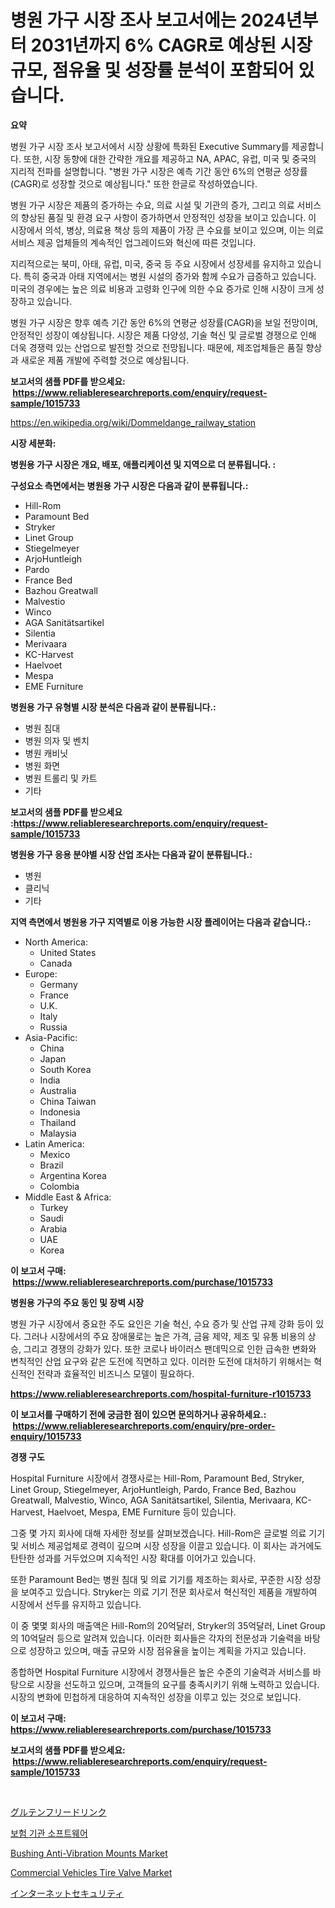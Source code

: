 <p><h1>병원 가구 시장 조사 보고서에는 2024년부터 2031년까지 6% CAGR로 예상된 시장 규모, 점유율 및 성장률 분석이 포함되어 있습니다.</h1></p><p><strong>요약</strong></p>
<p><p>병원 가구 시장 조사 보고서에서 시장 상황에 특화된 Executive Summary를 제공합니다. 또한, 시장 동향에 대한 간략한 개요를 제공하고 NA, APAC, 유럽, 미국 및 중국의 지리적 전파를 설명합니다. "병원 가구 시장은 예측 기간 동안 6%의 연평균 성장률(CAGR)로 성장할 것으로 예상됩니다." 또한 한글로 작성하였습니다.</p><p>병원 가구 시장은 제품의 증가하는 수요, 의료 시설 및 기관의 증가, 그리고 의료 서비스의 향상된 품질 및 환경 요구 사항이 증가하면서 안정적인 성장을 보이고 있습니다. 이 시장에서 의석, 병상, 의료용 책상 등의 제품이 가장 큰 수요를 보이고 있으며, 이는 의료 서비스 제공 업체들의 계속적인 업그레이드와 혁신에 따른 것입니다.</p><p>지리적으로는 북미, 아태, 유럽, 미국, 중국 등 주요 시장에서 성장세를 유지하고 있습니다. 특히 중국과 아태 지역에서는 병원 시설의 증가와 함께 수요가 급증하고 있습니다. 미국의 경우에는 높은 의료 비용과 고령화 인구에 의한 수요 증가로 인해 시장이 크게 성장하고 있습니다.</p><p>병원 가구 시장은 향후 예측 기간 동안 6%의 연평균 성장률(CAGR)을 보일 전망이며, 안정적인 성장이 예상됩니다. 시장은 제품 다양성, 기술 혁신 및 글로벌 경쟁으로 인해 더욱 경쟁력 있는 산업으로 발전할 것으로 전망됩니다. 때문에, 제조업체들은 품질 향상과 새로운 제품 개발에 주력할 것으로 예상됩니다.</p></p>
<p><strong>보고서의 샘플 PDF를 받으세요: &nbsp;<a href="https://www.reliableresearchreports.com/enquiry/request-sample/1015733">https://www.reliableresearchreports.com/enquiry/request-sample/1015733</a></strong></p>
<p><a href="https://en.wikipedia.org/wiki/Dommeldange_railway_station">https://en.wikipedia.org/wiki/Dommeldange_railway_station</a></p>
<p><strong>시장 세분화:</strong></p>
<p><strong> 병원용 가구 시장은 개요, 배포, 애플리케이션 및 지역으로 더 분류됩니다. :</strong></p>
<p><strong>구성요소 측면에서는 병원용 가구 시장은 다음과 같이 분류됩니다.:</strong></p>
<p><ul><li>Hill-Rom</li><li>Paramount Bed</li><li>Stryker</li><li>Linet Group</li><li>Stiegelmeyer</li><li>ArjoHuntleigh</li><li>Pardo</li><li>France Bed</li><li>Bazhou Greatwall</li><li>Malvestio</li><li>Winco</li><li>AGA Sanitätsartikel</li><li>Silentia</li><li>Merivaara</li><li>KC-Harvest</li><li>Haelvoet</li><li>Mespa</li><li>EME Furniture</li></ul></p>
<p><strong> 병원용 가구 유형별 시장 분석은 다음과 같이 분류됩니다.:</strong></p>
<p><ul><li>병원 침대</li><li>병원 의자 및 벤치</li><li>병원 캐비닛</li><li>병원 화면</li><li>병원 트롤리 및 카트</li><li>기타</li></ul></p>
<p><strong>보고서의 샘플 PDF를 받으세요 :<a href="https://www.reliableresearchreports.com/enquiry/request-sample/1015733">https://www.reliableresearchreports.com/enquiry/request-sample/1015733</a></strong></p>
<p><strong> 병원용 가구 응용 분야별 시장 산업 조사는 다음과 같이 분류됩니다.:</strong></p>
<p><ul><li>병원</li><li>클리닉</li><li>기타</li></ul></p>
<p><strong>지역 측면에서 병원용 가구 지역별로 이용 가능한 시장 플레이어는 다음과 같습니다.:</strong></p>
<p><ul>
    <li>
        North America:
        <ul>
            <li>United States</li>
            <li>Canada</li>
        </ul>
    </li>
    <li>
        Europe:
        <ul>
            <li>Germany</li>
            <li>France</li>
            <li>U.K.</li>
            <li>Italy</li>
            <li>Russia</li>
        </ul>
    </li>
    <li>
        Asia-Pacific:
        <ul>
            <li>China</li>
            <li>Japan</li>
            <li>South Korea</li>
            <li>India</li>
            <li>Australia</li>
            <li>China Taiwan</li>
            <li>Indonesia</li>
            <li>Thailand</li>
            <li>Malaysia</li>
        </ul>
    </li>
    <li>
        Latin America:
        <ul>
            <li>Mexico</li>
            <li>Brazil</li>
            <li>Argentina Korea</li>
            <li>Colombia</li>
        </ul>
    </li>
    <li>
        Middle East & Africa:
        <ul>
            <li>Turkey</li>
            <li>Saudi</li>
            <li>Arabia</li>
            <li>UAE</li>
            <li>Korea</li>
        </ul>
    </li>
    </ul></p>
<p><strong>이 보고서 구매: &nbsp;<a href="https://www.reliableresearchreports.com/purchase/1015733">https://www.reliableresearchreports.com/purchase/1015733</a></strong></p>
<p><strong>병원용 가구의 주요 동인 및 장벽 시장</strong></p>
<p><p>병원 가구 시장에서 중요한 주도 요인은 기술 혁신, 수요 증가 및 산업 규제 강화 등이 있다. 그러나 시장에서의 주요 장애물로는 높은 가격, 금융 제약, 제조 및 유통 비용의 상승, 그리고 경쟁의 강화가 있다. 또한 코로나 바이러스 팬데믹으로 인한 급속한 변화와 변칙적인 산업 요구와 같은 도전에 직면하고 있다. 이러한 도전에 대처하기 위해서는 혁신적인 전략과 효율적인 비즈니스 모델이 필요하다.</p></p>
<p><strong><a href="https://www.reliableresearchreports.com/hospital-furniture-r1015733">https://www.reliableresearchreports.com/hospital-furniture-r1015733</a></strong></p>
<p><strong>이 보고서를 구매하기 전에 궁금한 점이 있으면 문의하거나 공유하세요.: &nbsp;<a href="https://www.reliableresearchreports.com/enquiry/pre-order-enquiry/1015733">https://www.reliableresearchreports.com/enquiry/pre-order-enquiry/1015733</a></strong></p>
<p><strong>경쟁 구도</strong></p>
<p><p>Hospital Furniture 시장에서 경쟁사로는 Hill-Rom, Paramount Bed, Stryker, Linet Group, Stiegelmeyer, ArjoHuntleigh, Pardo, France Bed, Bazhou Greatwall, Malvestio, Winco, AGA Sanitätsartikel, Silentia, Merivaara, KC-Harvest, Haelvoet, Mespa, EME Furniture 등이 있습니다. </p><p>그중 몇 가지 회사에 대해 자세한 정보를 살펴보겠습니다. Hill-Rom은 글로벌 의료 기기 및 서비스 제공업체로 경력이 깊으며 시장 성장을 이끌고 있습니다. 이 회사는 과거에도 탄탄한 성과를 거두었으며 지속적인 시장 확대를 이어가고 있습니다. </p><p>또한 Paramount Bed는 병원 침대 및 의료 기기를 제조하는 회사로, 꾸준한 시장 성장을 보여주고 있습니다. Stryker는 의료 기기 전문 회사로서 혁신적인 제품을 개발하여 시장에서 선두를 유지하고 있습니다. </p><p>이 중 몇몇 회사의 매출액은 Hill-Rom의 20억달러, Stryker의 35억달러, Linet Group의 10억달러 등으로 알려져 있습니다. 이러한 회사들은 각자의 전문성과 기술력을 바탕으로 성장하고 있으며, 매출 규모와 시장 점유율을 높이는 계획을 가지고 있습니다. </p><p>종합하면 Hospital Furniture 시장에서 경쟁사들은 높은 수준의 기술력과 서비스를 바탕으로 시장을 선도하고 있으며, 고객들의 요구를 충족시키기 위해 노력하고 있습니다. 시장의 변화에 민첩하게 대응하여 지속적인 성장을 이루고 있는 것으로 보입니다.</p></p>
<p><strong>이 보고서 구매: &nbsp; <a href="https://www.reliableresearchreports.com/purchase/1015733">https://www.reliableresearchreports.com/purchase/1015733</a></strong></p>
<p><strong>보고서의 샘플 PDF를 받으세요: &nbsp;<a href="https://www.reliableresearchreports.com/enquiry/request-sample/1015733">https://www.reliableresearchreports.com/enquiry/request-sample/1015733</a></strong><strong></strong></p>
<p>&nbsp;</p>
<p><p><a href="https://medium.com/@sashabeier2023/%E3%82%B0%E3%83%AD%E3%83%BC%E3%83%90%E3%83%AB%E3%82%B0%E3%83%AB%E3%83%86%E3%83%B3%E3%83%95%E3%83%AA%E3%83%BC%E9%A3%B2%E6%96%99%E6%A5%AD%E7%95%8C-%E3%82%BF%E3%82%A4%E3%83%97-%E7%94%A8%E9%80%94-%E5%B8%82%E5%A0%B4%E3%83%97%E3%83%AC%E3%83%BC%E3%83%A4%E3%83%BC-%E5%9C%B0%E5%9F%9F%E6%88%90%E9%95%B7%E5%88%86%E6%9E%90-%E3%81%8A%E3%82%88%E3%81%B3%E5%B0%86%E6%9D%A5%E3%81%AE%E3%82%B7%E3%83%8A%E3%83%AA%E3%82%AA-2024%E5%B9%B4-2031%E5%B9%B4-e3c93fc885fb">グルテンフリードリンク</a></p><p><a href="https://github.com/rcabello548/Market-Research-Report-List-3/blob/main/355965965363.md">보험 기관 소프트웨어</a></p><p><a href="https://issuu.com/reportprime-2/docs/bushing-anti-vibration-mounts-market-size-2030.ppt">Bushing Anti-Vibration Mounts Market</a></p><p><a href="https://issuu.com/reportprime-2/docs/commercial-vehicles-tire-valve-market-size-2030.pp">Commercial Vehicles Tire Valve Market</a></p><p><a href="https://github.com/zjkmgcs938405/Market-Research-Report-List-3/blob/main/602899651191.md">インターネットセキュリティ</a></p></p>